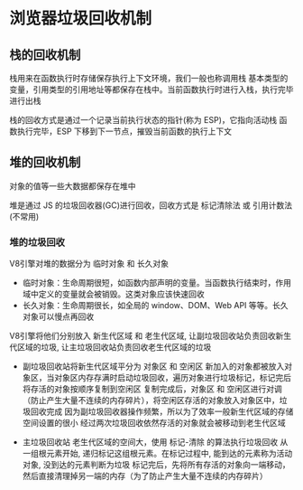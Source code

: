 # 浏览器垃圾回收机制

## 栈的回收机制

栈用来在函数执行时存储保存执行上下文环境，我们一般也称调用栈
基本类型的变量，引用类型的引用地址等都保存在栈中。当前函数执行时进行入栈，执行完毕进行出栈

栈的回收方式是通过一个记录当前执行状态的指针(称为 ESP)，它指向活动栈
函数执行完毕，ESP 下移到下一节点，摧毁当前函数的执行上下文

## 堆的回收机制

对象的值等一些大数据都保存在堆中

堆是通过 JS 的垃圾回收器(GC)进行回收，回收方式是 标记清除法 或 引用计数法(不常用)

### 堆的垃圾回收

V8引擎对堆的数据分为 临时对象 和 长久对象

- 临时对象：生命周期很短，如函数内部声明的变量。当函数执行结束时，作用域中定义的变量就会被销毁。这类对象应该快速回收
- 长久对象：生命周期很长，如全局的 window、DOM、Web API 等等。长久对象可以慢点再回收

V8引擎将他们分别放入 新生代区域 和 老生代区域, 让副垃圾回收站负责回收新生代区域的垃圾, 让主垃圾回收站负责回收老生代区域的垃圾

- 副垃圾回收站将新生代区域平分为 对象区 和 空闲区
新加入的对象都被放入对象区，当对象区内存存满时启动垃圾回收，遍历对象进行垃圾标记，标记完后将存活的对象按顺序复制到空闲区
复制完成后，对象区 和 空闲区进行对调（防止产生大量不连续的内存碎片），将空闲区存活的对象放入对象区中，垃圾回收完成
因为副垃圾回收器操作频繁，所以为了效率一般新生代区域的存储空间设置的很小
经过两次垃圾回收依然存活的对象就会被移动到老生代区域

- 主垃圾回收站
老生代区域的空间大，使用 标记-清除 的算法执行垃圾回收
从一组根元素开始, 递归标记这组根元素。在标记过程中, 能到达的元素称为活动对象, 没到达的元素判断为垃圾
标记完后，先将所有存活的对象向一端移动，然后直接清理掉另一端的内存（为了防止产生大量不连续的内存碎片）
